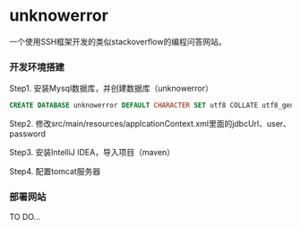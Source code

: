 # unknowerror
一个使用SSH框架开发的类似stackoverflow的编程问答网站。

### 开发环境搭建
Step1.  安装Mysql数据库，并创建数据库（unknowerror）

```sql
CREATE DATABASE unknowerror DEFAULT CHARACTER SET utf8 COLLATE utf8_general_ci;
```

Step2. 修改src/main/resources/applcationContext.xml里面的jdbcUrl、user、password

Step3.  安装IntelliJ IDEA，导入项目（maven）

Step4.  配置tomcat服务器

### 部署网站
TO DO...